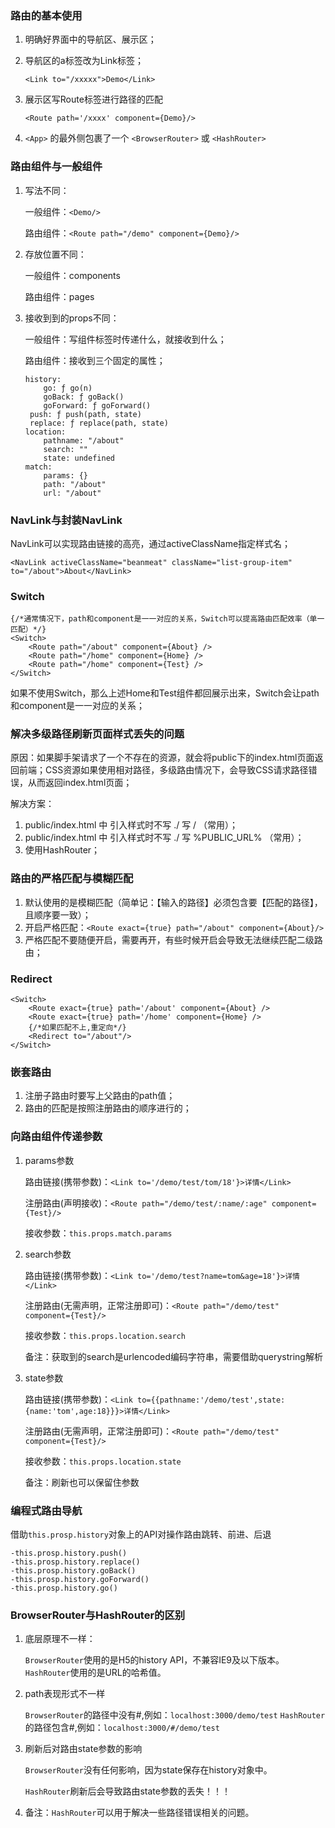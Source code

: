 ### 路由的基本使用

1. 明确好界面中的导航区、展示区；

2. 导航区的a标签改为Link标签；

   ```react
   <Link to="/xxxxx">Demo</Link>
   ```

3. 展示区写Route标签进行路径的匹配

   ```react
   <Route path='/xxxx' component={Demo}/>
   ```

4. `<App>` 的最外侧包裹了一个 `<BrowserRouter>` 或 `<HashRouter>`

### 路由组件与一般组件

1. 写法不同：

   一般组件：`<Demo/>`

   路由组件：`<Route path="/demo" component={Demo}/>`

2. 存放位置不同：

   一般组件：components

   路由组件：pages

3. 接收到到的props不同：

   一般组件：写组件标签时传递什么，就接收到什么；

   路由组件：接收到三个固定的属性；

   ```text
   history:
       go: ƒ go(n)
       goBack: ƒ goBack()
       goForward: ƒ goForward()
   	push: ƒ push(path, state)
   	replace: ƒ replace(path, state)
   location:
       pathname: "/about"
       search: ""
       state: undefined
   match:
       params: {}
       path: "/about"
       url: "/about"
   ```

### NavLink与封装NavLink

NavLink可以实现路由链接的高亮，通过activeClassName指定样式名；

```react
<NavLink activeClassName="beanmeat" className="list-group-item" to="/about">About</NavLink>
```

### Switch

```react
{/*通常情况下，path和component是一一对应的关系，Switch可以提高路由匹配效率（单一匹配）*/}
<Switch>
    <Route path="/about" component={About} />
    <Route path="/home" component={Home} />
    <Route path="/home" component={Test} />
</Switch>
```

如果不使用Switch，那么上述Home和Test组件都回展示出来，Switch会让path和component是一一对应的关系；

### 解决多级路径刷新页面样式丢失的问题

原因：如果脚手架请求了一个不存在的资源，就会将public下的index.html页面返回前端；CSS资源如果使用相对路径，多级路由情况下，会导致CSS请求路径错误，从而返回index.html页面；

解决方案：

1. public/index.html 中 引入样式时不写 ./ 写 / （常用）；
2. public/index.html 中 引入样式时不写 ./ 写 %PUBLIC_URL% （常用）；
3. 使用HashRouter；

### 路由的严格匹配与模糊匹配

1. 默认使用的是模糊匹配（简单记：【输入的路径】必须包含要【匹配的路径】，且顺序要一致）；
2. 开启严格匹配：`<Route exact={true} path="/about" component={About}/>`
3. 严格匹配不要随便开启，需要再开，有些时候开启会导致无法继续匹配二级路由；

### Redirect

```react
<Switch>
    <Route exact={true} path='/about' component={About} />
    <Route exact={true} path='/home' component={Home} />
    {/*如果匹配不上,重定向*/}
    <Redirect to="/about"/>
</Switch>
```

### 嵌套路由

1. 注册子路由时要写上父路由的path值；
2. 路由的匹配是按照注册路由的顺序进行的；

### 向路由组件传递参数

1. params参数

   路由链接(携带参数)：`<Link to='/demo/test/tom/18'}>详情</Link>`

   注册路由(声明接收)：`<Route path="/demo/test/:name/:age" component={Test}/>`

   接收参数：`this.props.match.params`

2. search参数

   路由链接(携带参数)：`<Link to='/demo/test?name=tom&age=18'}>详情</Link>`

   注册路由(无需声明，正常注册即可)：`<Route path="/demo/test" component={Test}/>`

   接收参数：`this.props.location.search`

   备注：获取到的search是urlencoded编码字符串，需要借助querystring解析

3. state参数

   路由链接(携带参数)：`<Link to={{pathname:'/demo/test',state:{name:'tom',age:18}}}>详情</Link>`

   注册路由(无需声明，正常注册即可)：`<Route path="/demo/test" component={Test}/>`

   接收参数：`this.props.location.state`

   备注：刷新也可以保留住参数	

### 编程式路由导航

借助`this.prosp.history`对象上的API对操作路由跳转、前进、后退
```react
-this.prosp.history.push()
-this.prosp.history.replace()
-this.prosp.history.goBack()
-this.prosp.history.goForward()
-this.prosp.history.go()
```

### BrowserRouter与HashRouter的区别

1. 底层原理不一样：

   `BrowserRouter`使用的是H5的history API，不兼容IE9及以下版本。
   `HashRouter`使用的是URL的哈希值。

2. path表现形式不一样

   `BrowserRouter`的路径中没有#,例如：`localhost:3000/demo/test`
   `HashRouter`的路径包含#,例如：`localhost:3000/#/demo/test`

3. 刷新后对路由state参数的影响

   `BrowserRouter`没有任何影响，因为state保存在history对象中。

   `HashRouter`刷新后会导致路由state参数的丢失！！！

4. 备注：`HashRouter`可以用于解决一些路径错误相关的问题。
